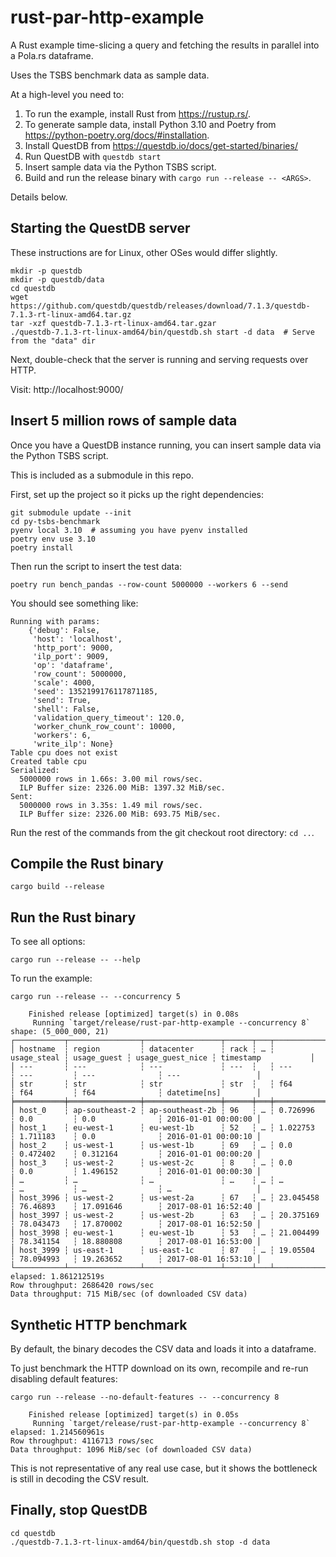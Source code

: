 # rust-par-http-example

A Rust example time-slicing a query and fetching the results in parallel into a Pola.rs dataframe.

Uses the TSBS benchmark data as sample data.

At a high-level you need to:
1. To run the example, install Rust from https://rustup.rs/.
1. To generate sample data, install Python 3.10 and Poetry from https://python-poetry.org/docs/#installation.
1. Install QuestDB from https://questdb.io/docs/get-started/binaries/
1. Run QuestDB with `questdb start`
1. Insert sample data via the Python TSBS script.
1. Build and run the release binary with `cargo run --release -- <ARGS>`.

Details below.

## Starting the QuestDB server

These instructions are for Linux, other OSes would differ slightly.

```shell
mkdir -p questdb
mkdir -p questdb/data
cd questdb
wget https://github.com/questdb/questdb/releases/download/7.1.3/questdb-7.1.3-rt-linux-amd64.tar.gz
tar -xzf questdb-7.1.3-rt-linux-amd64.tar.gzar
./questdb-7.1.3-rt-linux-amd64/bin/questdb.sh start -d data  # Serve from the "data" dir 
```

Next, double-check that the server is running and serving requests over HTTP.

Visit: http://localhost:9000/

## Insert 5 million rows of sample data

Once you have a QuestDB instance running, you can insert sample data via the Python TSBS script.

This is included as a submodule in this repo.

First, set up the project so it picks up the right dependencies:

```shell
git submodule update --init
cd py-tsbs-benchmark
pyenv local 3.10  # assuming you have pyenv installed
poetry env use 3.10
poetry install
```

Then run the script to insert the test data:

```shell
poetry run bench_pandas --row-count 5000000 --workers 6 --send
```

You should see something like:

```
Running with params:
    {'debug': False,
     'host': 'localhost',
     'http_port': 9000,
     'ilp_port': 9009,
     'op': 'dataframe',
     'row_count': 5000000,
     'scale': 4000,
     'seed': 1352199176117871185,
     'send': True,
     'shell': False,
     'validation_query_timeout': 120.0,
     'worker_chunk_row_count': 10000,
     'workers': 6,
     'write_ilp': None}
Table cpu does not exist
Created table cpu
Serialized:
  5000000 rows in 1.66s: 3.00 mil rows/sec.
  ILP Buffer size: 2326.00 MiB: 1397.32 MiB/sec.
Sent:
  5000000 rows in 3.35s: 1.49 mil rows/sec.
  ILP Buffer size: 2326.00 MiB: 693.75 MiB/sec.
```

Run the rest of the commands from the git checkout root directory: `cd ..`.


## Compile the Rust binary

```shell
cargo build --release
```

## Run the Rust binary

To see all options:

```shell
cargo run --release -- --help
```

To run the example:

```shell
cargo run --release -- --concurrency 5
```

```
    Finished release [optimized] target(s) in 0.08s
     Running `target/release/rust-par-http-example --concurrency 8`
shape: (5_000_000, 21)
┌───────────┬────────────────┬─────────────────┬──────┬───┬─────────────┬─────────────┬──────────────────┬─────────────────────┐
│ hostname  ┆ region         ┆ datacenter      ┆ rack ┆ … ┆ usage_steal ┆ usage_guest ┆ usage_guest_nice ┆ timestamp           │
│ ---       ┆ ---            ┆ ---             ┆ ---  ┆   ┆ ---         ┆ ---         ┆ ---              ┆ ---                 │
│ str       ┆ str            ┆ str             ┆ str  ┆   ┆ f64         ┆ f64         ┆ f64              ┆ datetime[ns]        │
╞═══════════╪════════════════╪═════════════════╪══════╪═══╪═════════════╪═════════════╪══════════════════╪═════════════════════╡
│ host_0    ┆ ap-southeast-2 ┆ ap-southeast-2b ┆ 96   ┆ … ┆ 0.726996    ┆ 0.0         ┆ 0.0              ┆ 2016-01-01 00:00:00 │
│ host_1    ┆ eu-west-1      ┆ eu-west-1b      ┆ 52   ┆ … ┆ 1.022753    ┆ 1.711183    ┆ 0.0              ┆ 2016-01-01 00:00:10 │
│ host_2    ┆ us-west-1      ┆ us-west-1b      ┆ 69   ┆ … ┆ 0.0         ┆ 0.472402    ┆ 0.312164         ┆ 2016-01-01 00:00:20 │
│ host_3    ┆ us-west-2      ┆ us-west-2c      ┆ 8    ┆ … ┆ 0.0         ┆ 0.0         ┆ 1.496152         ┆ 2016-01-01 00:00:30 │
│ …         ┆ …              ┆ …               ┆ …    ┆ … ┆ …           ┆ …           ┆ …                ┆ …                   │
│ host_3996 ┆ us-west-2      ┆ us-west-2a      ┆ 67   ┆ … ┆ 23.045458   ┆ 76.46893    ┆ 17.091646        ┆ 2017-08-01 16:52:40 │
│ host_3997 ┆ us-west-2      ┆ us-west-2b      ┆ 63   ┆ … ┆ 20.375169   ┆ 78.043473   ┆ 17.870002        ┆ 2017-08-01 16:52:50 │
│ host_3998 ┆ eu-west-1      ┆ eu-west-1b      ┆ 53   ┆ … ┆ 21.004499   ┆ 78.341154   ┆ 18.880808        ┆ 2017-08-01 16:53:00 │
│ host_3999 ┆ us-east-1      ┆ us-east-1c      ┆ 87   ┆ … ┆ 19.05504    ┆ 78.094993   ┆ 19.263652        ┆ 2017-08-01 16:53:10 │
└───────────┴────────────────┴─────────────────┴──────┴───┴─────────────┴─────────────┴──────────────────┴─────────────────────┘
elapsed: 1.861212519s
Row throughput: 2686420 rows/sec
Data throughput: 715 MiB/sec (of downloaded CSV data)
```

## Synthetic HTTP benchmark

By default, the binary decodes the CSV data and loads it into a dataframe.

To just benchmark the HTTP download on its own, recompile and re-run disabling default features:

```shell
cargo run --release --no-default-features -- --concurrency 8
```

```
    Finished release [optimized] target(s) in 0.05s
     Running `target/release/rust-par-http-example --concurrency 8`
elapsed: 1.214560961s
Row throughput: 4116713 rows/sec
Data throughput: 1096 MiB/sec (of downloaded CSV data)
```

This is not representative of any real use case, but it shows the bottleneck
is still in decoding the CSV result.

## Finally, stop QuestDB

```shell
cd questdb
./questdb-7.1.3-rt-linux-amd64/bin/questdb.sh stop -d data
```
